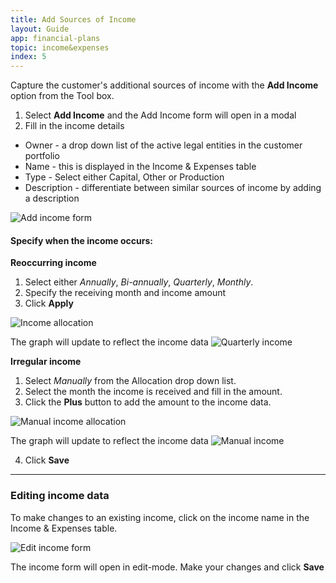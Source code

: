 ```yaml
---
title: Add Sources of Income
layout: Guide
app: financial-plans
topic: income&expenses
index: 5
---
```


Capture the customer's additional sources of income with the **Add Income** option from the Tool box.

1. Select **Add Income** and the Add Income form will open in a modal
2. Fill in the income details
  - Owner - a drop down list of the active legal entities in the customer portfolio
  - Name - this is displayed in the Income & Expenses table
  - Type - Select either Capital, Other or Production
  - Description - differentiate between similar sources of income by adding a description

![Add income form](/images/guides/financial-plans/add_income_form.jpg)

#### Specify when the income occurs:
**Reoccurring income**
1. Select either *Annually*, *Bi-annually*, *Quarterly*, *Monthly*. 
2. Specify the receiving month and income amount 
3. Click **Apply**

![Income allocation](/images/guides/financial-plans/income_allocation.jpg)

The graph will update to reflect the income data
![Quarterly income](/images/guides/financial-plans/quarterly_income.jpg)

**Irregular income** 
1. Select *Manually* from the Allocation drop down list. 
2. Select the month the income is received and fill in the amount. 
3. Click the **Plus** button to add the amount to the income data.

![Manual income allocation](/images/guides/financial-plans/manual_allocation.jpg)

The graph will update to reflect the income data
![Manual income](/images/guides/financial-plans/manual_income.jpg)

4. Click **Save**

------

### Editing income data

To make changes to an existing income, click on the income name in the Income & Expenses table. 

![Edit income form](/images/guides/financial-plans/edit_income.jpg)

The income form will open in edit-mode. Make your changes and click **Save**